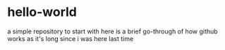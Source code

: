 # hello-world
a simple repository to start with
here is a brief go-through of how github works as it's long since i was here last time
